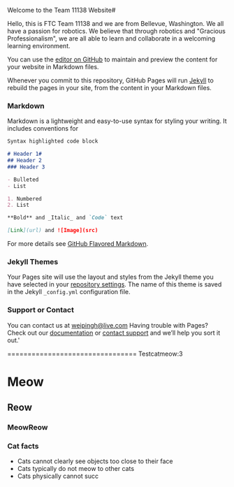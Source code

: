 Welcome to the Team 11138 Website#

Hello, this is FTC Team 11138 and we are from Bellevue, Washington. We all have a passion for robotics. We believe that through robotics and "Gracious Professionalism", we are all able to learn and collaborate in a welcoming learning environment.

You can use the [editor on GitHub](https://github.com/ftccats/ftccats/edit/master/README.md) to maintain and preview the content for your website in Markdown files.

Whenever you commit to this repository, GitHub Pages will run [Jekyll](https://jekyllrb.com/) to rebuild the pages in your site, from the content in your Markdown files.

### Markdown

Markdown is a lightweight and easy-to-use syntax for styling your writing. It includes conventions for

```markdown
Syntax highlighted code block

# Header 1#
## Header 2
### Header 3

- Bulleted
- List

1. Numbered
2. List

**Bold** and _Italic_ and `Code` text

[Link](url) and ![Image](src)
```

For more details see [GitHub Flavored Markdown](https://guides.github.com/features/mastering-markdown/).

### Jekyll Themes

Your Pages site will use the layout and styles from the Jekyll theme you have selected in your [repository settings](https://github.com/ftccats/ftccats/settings). The name of this theme is saved in the Jekyll `_config.yml` configuration file.

### Support or Contact
You can contact us at weipingh@live.com
Having trouble with Pages? Check out our [documentation](https://help.github.com/categories/github-pages-basics/) or [contact support](https://github.com/contact) and we’ll help you sort it out.'


================================
Testcatmeow:3
# Meow 
## Reow 
### MeowReow 
### Cat facts 
- Cats cannot clearly see objects too close to their face 
- Cats typically do not meow to other cats
- Cats physically cannot succ
